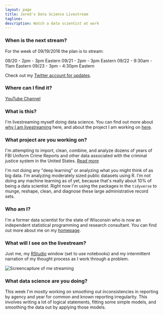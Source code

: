 ```yaml
---
layout: page
title: Jared's Data Science Livestream
tagline:
description: Watch a data scientist at work
---
```


### When is the next stream?

For the week of 09/19/2016 the plan is to stream:

09/20 - 2pm - 3pm Eastern
09/21 - 2pm - 3pm Eastern
09/22 - 9:30am - 11am Eastern
09/23 - 3pm - 4:30pm Eastern

Check out my [Twitter account for updates](www.twitter.com/jknowles).

### Where can I find it?
[YouTube Channel](https://www.youtube.com/user/debatemanjk)

### What is this?

I'm livestreaming myself doing data science. You can find out more about
[why I am livestreaming](pages/whystream.html) here, and about the project I
am working on [here](pages/project.html).

### What project are you working on?

I'm attempting to import, clean, combine, and analyze dozens of years of FBI
Uniform Crime Reports and other data associated with the criminal justice system
in the United States. [Read more](pages/project.html)

I'm not doing any "deep learning" or analyzing what you might think of as big data.
I'm analyzing moderately sized public datasets using R. I'm not doing any machine
learning as of yet, because that's really about 10% of being a data scientist.
Right now I'm using the packages in the `tidyverse` to munge, reshape, clean, and
diagnose these large administrative record sets.

### Who am I?

I'm a former data scientist for the state of Wisconsin who is now an independent
statistical programming and research consultant. You can find out more about me
on my [homepage](www.jaredknowles.com).

### What will I see on the livestream?

Just me, my [RStudio](www.rstudio.com) window (set to use notebooks) and my intermittent narration
of my thought process as I work through a problem.

![Screencapture of me streaming](assests/rstream.PNG)

### What data science are you doing?

This week I'm mostly working on smoothing out inconsistencies in reporting by
agency and year for common and known reporting irregularity. This involves
writing a lot of logical statements, fitting some simple models, and smoothing
the data out by applying those models.
